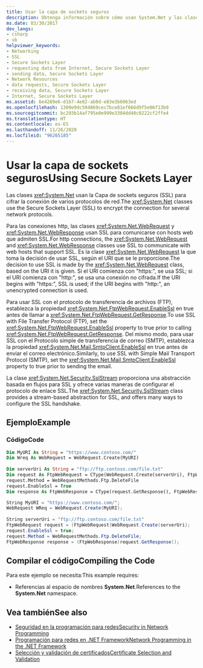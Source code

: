 ```yaml
---
title: Usar la capa de sockets seguros
description: Obtenga información sobre cómo usan System.Net y las clases extendidas la Capa de sockets seguros para cifrar la conexión de varios protocolos de red en .NET Framework.
ms.date: 03/30/2017
dev_langs:
- csharp
- vb
helpviewer_keywords:
- Networking
- SSL
- Secure Sockets Layer
- requesting data from Internet, Secure Sockets Layer
- sending data, Secure Sockets Layer
- Network Resources
- data requests, Secure Sockets Layer
- receiving data, Secure Sockets Layer
- Internet, Secure Sockets Layer
ms.assetid: 6e4289e6-d1b7-4e82-ab0d-e83e3b6063ed
ms.openlocfilehash: 1309e9dc594869cec7bce81ef666d9f5e06f13b9
ms.sourcegitcommit: bc293b14af795e0e999e3304dd40c0222cf2ffe4
ms.translationtype: HT
ms.contentlocale: es-ES
ms.lasthandoff: 11/26/2020
ms.locfileid: "96265185"
---
```

# <a name="using-secure-sockets-layer"></a><span data-ttu-id="ad51e-103">Usar la capa de sockets seguros</span><span class="sxs-lookup"><span data-stu-id="ad51e-103">Using Secure Sockets Layer</span></span>

<span data-ttu-id="ad51e-104">Las clases <xref:System.Net> usan la Capa de sockets seguros (SSL) para cifrar la conexión de varios protocolos de red.</span><span class="sxs-lookup"><span data-stu-id="ad51e-104">The <xref:System.Net> classes use the Secure Sockets Layer (SSL) to encrypt the connection for several network protocols.</span></span>  
  
 <span data-ttu-id="ad51e-105">Para las conexiones http, las clases <xref:System.Net.WebRequest> y <xref:System.Net.WebResponse> usan SSL para comunicarse con hosts web que admiten SSL.</span><span class="sxs-lookup"><span data-stu-id="ad51e-105">For http connections, the <xref:System.Net.WebRequest> and <xref:System.Net.WebResponse> classes use SSL to communicate with web hosts that support SSL.</span></span> <span data-ttu-id="ad51e-106">Es la clase <xref:System.Net.WebRequest> la que toma la decisión de usar SSL, según el URI que se le proporcione.</span><span class="sxs-lookup"><span data-stu-id="ad51e-106">The decision to use SSL is made by the <xref:System.Net.WebRequest> class, based on the URI it is given.</span></span> <span data-ttu-id="ad51e-107">Si el URI comienza con "https:", se usa SSL; si el URI comienza con "http:", se usa una conexión no cifrada.</span><span class="sxs-lookup"><span data-stu-id="ad51e-107">If the URI begins with "https:", SSL is used; if the URI begins with "http:", an unencrypted connection is used.</span></span>  
  
 <span data-ttu-id="ad51e-108">Para usar SSL con el protocolo de transferencia de archivos (FTP), establezca la propiedad <xref:System.Net.FtpWebRequest.EnableSsl> en true antes de llamar a <xref:System.Net.FtpWebRequest.GetResponse>.</span><span class="sxs-lookup"><span data-stu-id="ad51e-108">To use SSL with File Transfer Protocol (FTP), set the <xref:System.Net.FtpWebRequest.EnableSsl> property to true prior to calling <xref:System.Net.FtpWebRequest.GetResponse>.</span></span> <span data-ttu-id="ad51e-109">Del mismo modo, para usar SSL con el Protocolo simple de transferencia de correo (SMTP), establezca la propiedad <xref:System.Net.Mail.SmtpClient.EnableSsl> en true antes de enviar el correo electrónico.</span><span class="sxs-lookup"><span data-stu-id="ad51e-109">Similarly, to use SSL with Simple Mail Transport Protocol (SMTP), set the <xref:System.Net.Mail.SmtpClient.EnableSsl> property to true prior to sending the email.</span></span>  
  
 <span data-ttu-id="ad51e-110">La clase <xref:System.Net.Security.SslStream> proporciona una abstracción basada en flujos para SSL y ofrece varias maneras de configurar el protocolo de enlace SSL.</span><span class="sxs-lookup"><span data-stu-id="ad51e-110">The <xref:System.Net.Security.SslStream> class provides a stream-based abstraction for SSL, and offers many ways to configure the SSL handshake.</span></span>  
  
## <a name="example"></a><span data-ttu-id="ad51e-111">Ejemplo</span><span class="sxs-lookup"><span data-stu-id="ad51e-111">Example</span></span>  
  
### <a name="code"></a><span data-ttu-id="ad51e-112">Código</span><span class="sxs-lookup"><span data-stu-id="ad51e-112">Code</span></span>  
  
```vb  
Dim MyURI As String = "https://www.contoso.com/"  
Dim Wreq As WebRequest = WebRequest.Create(MyURI)  
  
Dim serverUri As String = "ftp://ftp.contoso.com/file.txt"  
Dim request As FtpWebRequest = CType(WebRequest.Create(serverUri), FtpWebRequest)  
request.Method = WebRequestMethods.Ftp.DeleteFile  
request.EnableSsl = True  
Dim response As FtpWebResponse = CType(request.GetResponse(), FtpWebResponse)  
```  
  
```csharp  
String MyURI = "https://www.contoso.com/";  
WebRequest WReq = WebRequest.Create(MyURI);  
  
String serverUri = "ftp://ftp.contoso.com/file.txt"  
FtpWebRequest request = (FtpWebRequest)WebRequest.Create(serverUri);  
request.EnableSsl = true;  
request.Method = WebRequestMethods.Ftp.DeleteFile;  
FtpWebResponse response = (FtpWebResponse)request.GetResponse();  
```  
  
## <a name="compiling-the-code"></a><span data-ttu-id="ad51e-113">Compilar el código</span><span class="sxs-lookup"><span data-stu-id="ad51e-113">Compiling the Code</span></span>  

 <span data-ttu-id="ad51e-114">Para este ejemplo se necesita:</span><span class="sxs-lookup"><span data-stu-id="ad51e-114">This example requires:</span></span>  
  
- <span data-ttu-id="ad51e-115">Referencias al espacio de nombres **System.Net**.</span><span class="sxs-lookup"><span data-stu-id="ad51e-115">References to the **System.Net** namespace.</span></span>  
  
## <a name="see-also"></a><span data-ttu-id="ad51e-116">Vea también</span><span class="sxs-lookup"><span data-stu-id="ad51e-116">See also</span></span>

- [<span data-ttu-id="ad51e-117">Seguridad en la programación para redes</span><span class="sxs-lookup"><span data-stu-id="ad51e-117">Security in Network Programming</span></span>](security-in-network-programming.md)
- [<span data-ttu-id="ad51e-118">Programación para redes en .NET Framework</span><span class="sxs-lookup"><span data-stu-id="ad51e-118">Network Programming in the .NET Framework</span></span>](index.md)
- [<span data-ttu-id="ad51e-119">Selección y validación de certificados</span><span class="sxs-lookup"><span data-stu-id="ad51e-119">Certificate Selection and Validation</span></span>](certificate-selection-and-validation.md)
